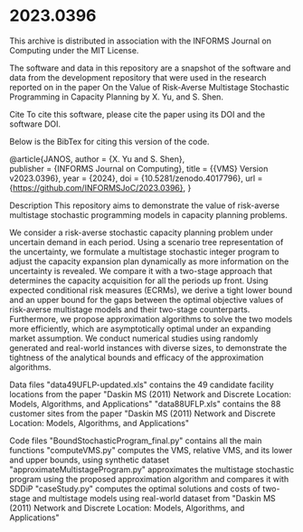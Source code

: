 # 2023.0396
This archive is distributed in association with the INFORMS Journal on Computing under the MIT License.

The software and data in this repository are a snapshot of the software and data from the development repository that were used in the research reported on in the paper On the Value of Risk-Averse Multistage Stochastic Programming in Capacity Planning by X. Yu, and S. Shen.

Cite
To cite this software, please cite the paper using its DOI and the software DOI.

Below is the BibTex for citing this version of the code.

@article{JANOS,
  author =        {X. Yu and S. Shen},  
  publisher =     {INFORMS Journal on Computing},
  title =         {{VMS} Version v2023.0396},
  year =          {2024},
  doi =           {10.5281/zenodo.4017796},
  url =           {https://github.com/INFORMSJoC/2023.0396},
}

Description
This repository aims to demonstrate the value of risk-averse multistage stochastic programming models in capacity planning problems. 

We consider a risk-averse stochastic capacity planning problem under uncertain demand in each period. Using a scenario tree representation of the uncertainty, we formulate a multistage stochastic integer program to adjust the capacity expansion plan dynamically as more information on the uncertainty is revealed. We compare it with a two-stage approach that determines the capacity acquisition for all the periods up front.  Using expected conditional risk measures (ECRMs), we derive a tight lower bound and an upper bound for the gaps between the optimal objective values of risk-averse multistage models and their two-stage counterparts. Furthermore, we propose approximation algorithms to solve the two models more efficiently, which are asymptotically optimal under an expanding market assumption. We conduct numerical studies using randomly generated and real-world instances with diverse sizes, to demonstrate the tightness of the analytical bounds and efficacy of the approximation algorithms.

Data files
"data49UFLP-updated.xls" contains the 49 candidate facility locations from the paper "Daskin MS (2011) Network and Discrete Location: Models, Algorithms, and Applications"
"data88UFLP.xls" contains the 88 customer sites from the paper "Daskin MS (2011) Network and Discrete Location: Models, Algorithms, and Applications"

Code files
"BoundStochasticProgram_final.py" contains all the main functions
"computeVMS.py" computes the VMS, relative VMS, and its lower and upper bounds, using synthetic dataset
"approximateMultistageProgram.py" approximates the multistage stochastic program using the proposed approximation algorithm and compares it with SDDiP
"caseStudy.py" computes the optimal solutions and costs of two-stage and multistage models using real-world dataset from "Daskin MS (2011) Network and Discrete Location: Models, Algorithms, and Applications"
